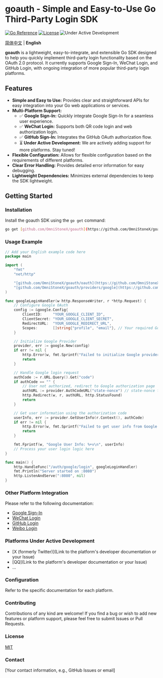 # goauth - Simple and Easy-to-Use Go Third-Party Login SDK

[![Go Reference](https://pkg.go.dev/badge/github.com/OmniStoneX/goauth.svg)](https://pkg.go.dev/github.com/OmniStoneX/goauth)
[![License](https://img.shields.io/badge/License-MIT-yellow.svg)](LICENSE)
![Under Active Development](https://img.shields.io/badge/Status-Under%20Active%20Development-blue)

[简体中文](README_zh-CN.md) | **English**

**goauth** is a lightweight, easy-to-integrate, and extensible Go SDK designed to help you quickly implement third-party login functionality based on the OAuth 2.0 protocol. It currently supports Google Sign-In, WeChat Login, and GitHub Login, with ongoing integration of more popular third-party login platforms.

## Features

* **Simple and Easy to Use:** Provides clear and straightforward APIs for easy integration into your Go web applications or services.
* **Multi-Platform Support:**
  * ✅ **Google Sign-In:** Quickly integrate Google Sign-In for a seamless user experience.
  * ✅ **WeChat Login:** Supports both QR code login and web authorization login.
  * ✅ **GitHub Sign-In:** Integrates the GitHub OAuth authorization flow.
  * ⏳ **Under Active Development:** We are actively adding support for more platforms. Stay tuned!
* **Flexible Configuration:** Allows for flexible configuration based on the requirements of different platforms.
* **Clear Error Handling:** Provides detailed error information for easy debugging.
* **Lightweight Dependencies:** Minimizes external dependencies to keep the SDK lightweight.

## Getting Started

### Installation

Install the goauth SDK using the `go get` command:

```bash
go get [github.com/OmniStoneX/goauth](https://github.com/OmniStoneX/goauth)
```

### Usage Example

```go
// Add your English example code here
package main

import (
	"fmt"
	"net/http"

	"[github.com/OmniStoneX/goauth/oauth](https://github.com/OmniStoneX/goauth/oauth)"
	"[github.com/OmniStoneX/goauth/providers/google](https://github.com/OmniStoneX/goauth/providers/google)"
)

func googleLoginHandler(w http.ResponseWriter, r *http.Request) {
	// Configure Google OAuth
	config := &google.Config{
		ClientID:     "YOUR_GOOGLE_CLIENT_ID",
		ClientSecret: "YOUR_GOOGLE_CLIENT_SECRET",
		RedirectURL:  "YOUR_GOOGLE_REDIRECT_URL",
		Scopes:       []string{"profile", "email"}, // Your required Google Scopes
	}

	// Initialize Google Provider
	provider, err := google.New(config)
	if err != nil {
		http.Error(w, fmt.Sprintf("Failed to initialize Google provider: %v", err), http.StatusInternalServerError)
		return
	}

	// Handle Google login request
	authCode := r.URL.Query().Get("code")
	if authCode == "" {
		// User not authorized, redirect to Google authorization page
		authURL := provider.AuthCodeURL("state-nonce") // state-nonce for preventing CSRF attacks
		http.Redirect(w, r, authURL, http.StatusFound)
		return
	}

	// Get user information using the authorization code
	userInfo, err := provider.GetUserInfo(r.Context(), authCode)
	if err != nil {
		http.Error(w, fmt.Sprintf("Failed to get user info from Google: %v", err), http.StatusInternalServerError)
		return
	}

	fmt.Fprintf(w, "Google User Info: %+v\n", userInfo)
	// Process your user login logic here
}

func main() {
	http.HandleFunc("/auth/google/login", googleLoginHandler)
	fmt.Println("Server started on :8080")
	http.ListenAndServe(":8080", nil)
}
```

### Other Platform Integration

Please refer to the following documentation:

* [Google Sign-In](docs/google.md)
* [WeChat Login](docs/wechat.md)
* [GitHub Login](docs/github.md)
* [Weibo Login](docs/weibo.md)

### Platforms Under Active Development

* [X (formerly Twitter)](Link to the platform's developer documentation or your Issue)
* [QQ](Link to the platform's developer documentation or your Issue)
* ...

### Configuration

Refer to the specific documentation for each platform.

### Contributing

Contributions of any kind are welcome\! If you find a bug or wish to add new features or platform support, please feel free to submit Issues or Pull Requests.

### License

[MIT](LICENSE)

### Contact

[Your contact information, e.g., GitHub Issues or email]